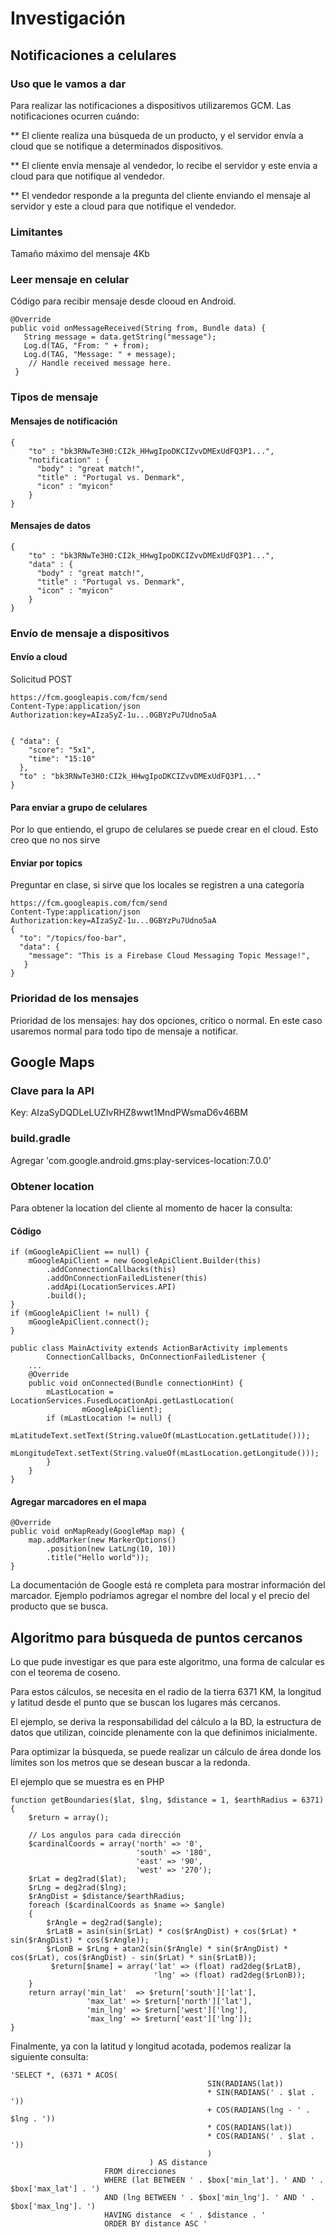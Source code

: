 # Investigación #

## Notificaciones a celulares ##

### Uso que le vamos a dar ###

Para realizar las notificaciones a dispositivos utilizaremos GCM.
Las notificaciones ocurren cuándo:

** El cliente realiza una búsqueda de un producto, y el servidor envía a cloud que se notifique a determinados dispositivos.

** El cliente envía mensaje al vendedor, lo recibe el servidor y este envia a cloud para que notifique al vendedor.

** El vendedor responde a la pregunta del cliente enviando el mensaje al servidor y este a cloud para que notifique el vendedor.

### Limitantes ###

Tamaño máximo del mensaje 4Kb

### Leer mensaje en celular ###

Código para recibir mensaje desde clooud en Android.

```
@Override
public void onMessageReceived(String from, Bundle data) {
   String message = data.getString("message");
   Log.d(TAG, "From: " + from);
   Log.d(TAG, "Message: " + message);
  	// Handle received message here.
 }
```
### Tipos de mensaje ###

#### Mensajes de notificación ####

```
{
    "to" : "bk3RNwTe3H0:CI2k_HHwgIpoDKCIZvvDMExUdFQ3P1...",
    "notification" : {
      "body" : "great match!",
      "title" : "Portugal vs. Denmark",
      "icon" : "myicon"
    }
}
```

#### Mensajes de datos ####

```
{
    "to" : "bk3RNwTe3H0:CI2k_HHwgIpoDKCIZvvDMExUdFQ3P1...",
    "data" : {
      "body" : "great match!",
      "title" : "Portugal vs. Denmark",
      "icon" : "myicon"
    }
}
```


### Envío de mensaje a dispositivos ###

#### Envío a cloud ####

Solicitud POST

```
https://fcm.googleapis.com/fcm/send
Content-Type:application/json
Authorization:key=AIzaSyZ-1u...0GBYzPu7Udno5aA


{ "data": {
    "score": "5x1",
    "time": "15:10"
  },
  "to" : "bk3RNwTe3H0:CI2k_HHwgIpoDKCIZvvDMExUdFQ3P1..."
}
```

#### Para enviar a grupo de celulares ####

Por lo que entiendo, el grupo de celulares se puede crear en el cloud. Esto creo que no nos sirve

#### Enviar por topics ####

Preguntar en clase, si sirve que los locales se registren a una categoría

```
https://fcm.googleapis.com/fcm/send
Content-Type:application/json
Authorization:key=AIzaSyZ-1u...0GBYzPu7Udno5aA
{
  "to": "/topics/foo-bar",
  "data": {
    "message": "This is a Firebase Cloud Messaging Topic Message!",
   }
}
```


### Prioridad de los mensajes ###

Prioridad de los mensajes: hay dos opciones, crítico o normal. En este caso usaremos normal para todo tipo de mensaje a notificar.



## Google Maps ##

### Clave para la API ###

Key: AIzaSyDQDLeLUZIvRHZ8wwt1MndPWsmaD6v46BM

### build.gradle ###

Agregar 'com.google.android.gms:play-services-location:7.0.0'

### Obtener location 

Para obtener la location del cliente al momento de hacer la consulta:

#### Código ####

```
if (mGoogleApiClient == null) {
    mGoogleApiClient = new GoogleApiClient.Builder(this)
        .addConnectionCallbacks(this)
        .addOnConnectionFailedListener(this)
        .addApi(LocationServices.API)
        .build();
}
if (mGoogleApiClient != null) {
    mGoogleApiClient.connect();
}

public class MainActivity extends ActionBarActivity implements
        ConnectionCallbacks, OnConnectionFailedListener {
    ...
    @Override
    public void onConnected(Bundle connectionHint) {
        mLastLocation = LocationServices.FusedLocationApi.getLastLocation(
                mGoogleApiClient);
        if (mLastLocation != null) {
            mLatitudeText.setText(String.valueOf(mLastLocation.getLatitude()));
            mLongitudeText.setText(String.valueOf(mLastLocation.getLongitude()));
        }
    }
}

```

#### Agregar marcadores en el mapa ####

```
@Override
public void onMapReady(GoogleMap map) {
    map.addMarker(new MarkerOptions()
        .position(new LatLng(10, 10))
        .title("Hello world"));
}

```

La documentación de Google está re completa para mostrar información del marcador. Ejemplo podríamos agregar el nombre del local y el precio del producto que se busca.

## Algoritmo para búsqueda de puntos cercanos ##

Lo que pude investigar es que para este algoritmo, una forma de calcular es con el teorema de coseno.

Para estos cálculos, se necesita en el radio de la tierra 6371 KM, la longitud y latitud desde el punto que se buscan los lugares más cercanos.

El ejemplo, se deriva la responsabilidad del cálculo a la BD, la estructura de datos que utilizan, coincide plenamente con la que definimos inicialmente.

Para optimizar la búsqueda, se puede realizar un cálculo de área donde los límites son los metros que se desean buscar a la redonda. 

El ejemplo que se muestra es en PHP

```
function getBoundaries($lat, $lng, $distance = 1, $earthRadius = 6371)
{
    $return = array();
     
    // Los angulos para cada dirección
    $cardinalCoords = array('north' => '0',
                            'south' => '180',
                            'east' => '90',
                            'west' => '270');
    $rLat = deg2rad($lat);
    $rLng = deg2rad($lng);
    $rAngDist = $distance/$earthRadius;
    foreach ($cardinalCoords as $name => $angle)
    {
        $rAngle = deg2rad($angle);
        $rLatB = asin(sin($rLat) * cos($rAngDist) + cos($rLat) * sin($rAngDist) * cos($rAngle));
        $rLonB = $rLng + atan2(sin($rAngle) * sin($rAngDist) * cos($rLat), cos($rAngDist) - sin($rLat) * sin($rLatB));
         $return[$name] = array('lat' => (float) rad2deg($rLatB), 
                                'lng' => (float) rad2deg($rLonB));
    }
    return array('min_lat'  => $return['south']['lat'],
                 'max_lat' => $return['north']['lat'],
                 'min_lng' => $return['west']['lng'],
                 'max_lng' => $return['east']['lng']);
}

```

Finalmente, ya con la latitud y longitud acotada, podemos realizar la siguiente consulta:

```
'SELECT *, (6371 * ACOS( 
                                            SIN(RADIANS(lat)) 
                                            * SIN(RADIANS(' . $lat . ')) 
                                            + COS(RADIANS(lng - ' . $lng . ')) 
                                            * COS(RADIANS(lat)) 
                                            * COS(RADIANS(' . $lat . '))
                                            )
                               ) AS distance
                     FROM direcciones
                     WHERE (lat BETWEEN ' . $box['min_lat']. ' AND ' . $box['max_lat'] . ')
                     AND (lng BETWEEN ' . $box['min_lng']. ' AND ' . $box['max_lng']. ')
                     HAVING distance  < ' . $distance . '                                       
                     ORDER BY distance ASC '
```                 